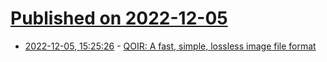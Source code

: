 # [Published on 2022-12-05](index.md)

* [2022-12-05, 15:25:26](https://lobste.rs/s/fufhjm/qoir_fast_simple_lossless_image_file) - [QOIR: A fast, simple, lossless image file format](https://nigeltao.github.io/blog/2022/qoir.html)
